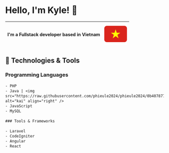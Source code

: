 # Hello, I'm Kyle! 👋

| I'm a Fullstack developer based in Vietnam | ![flag](https://raw.githubusercontent.com/phieule2024/phieule2024/5b25793793916496c3a5cb913232f1a8d2389d98/vn-icon.svg) |
| ----------------------------------------- | ------------------------------------------------------------------------------------------------- |

## 🔧 Technologies & Tools

### Programming Languages

    - PHP
    - Java | <img src="https://raw.githubusercontent.com/phieule2024/phieule2024/0b4078771fab80afd0df4d4ed1d28eb90d597bde/kai.svg" alt="kai" align="right" /> 
    - JavaScript
    - MySQL

    ### Tools & Frameworks

    - Laravel
    - CodeIgniter
    - Angular
    - React 


